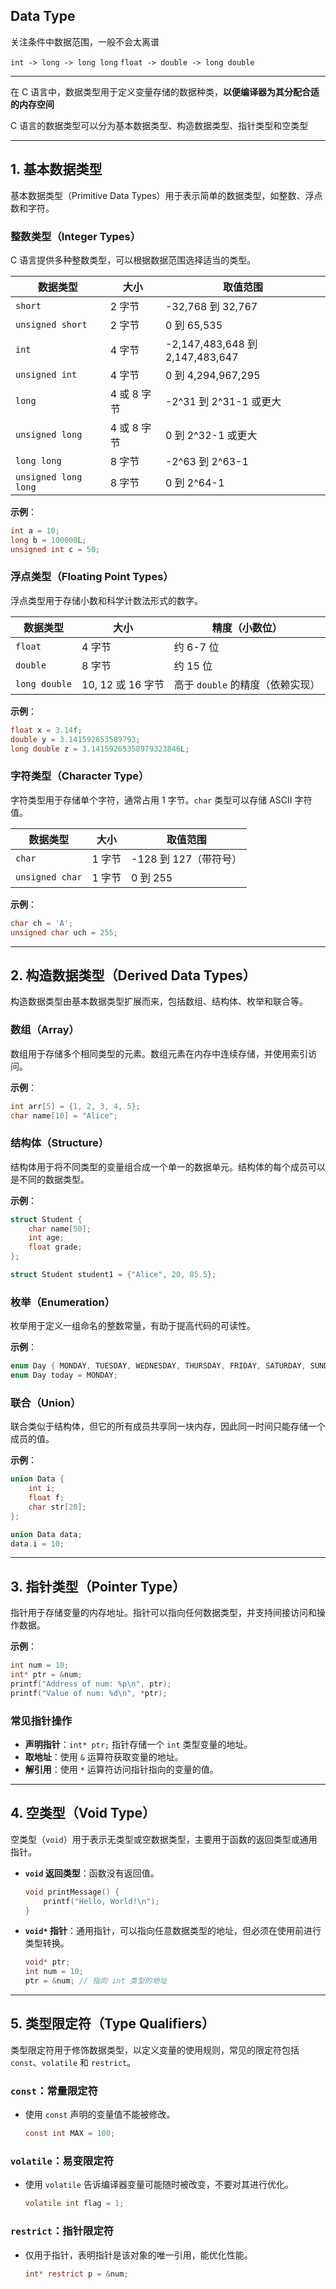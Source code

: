 ## Data Type

关注条件中数据范围，一般不会太离谱

`int -> long -> long long`
`float -> double -> long double`

---

在 C 语言中，数据类型用于定义变量存储的数据种类，**以便编译器为其分配合适的内存空间**

C 语言的数据类型可以分为基本数据类型、构造数据类型、指针类型和空类型

---

## 1. 基本数据类型

基本数据类型（Primitive Data Types）用于表示简单的数据类型，如整数、浮点数和字符。

### 整数类型（Integer Types）

C 语言提供多种整数类型，可以根据数据范围选择适当的类型。

| 数据类型         | 大小     | 取值范围                         |
|------------------|----------|----------------------------------|
| `short`          | 2 字节   | -32,768 到 32,767               |
| `unsigned short` | 2 字节   | 0 到 65,535                     |
| `int`            | 4 字节   | -2,147,483,648 到 2,147,483,647 |
| `unsigned int`   | 4 字节   | 0 到 4,294,967,295             |
| `long`           | 4 或 8 字节 | -2^31 到 2^31-1 或更大          |
| `unsigned long`  | 4 或 8 字节 | 0 到 2^32-1 或更大              |
| `long long`      | 8 字节   | -2^63 到 2^63-1                |
| `unsigned long long` | 8 字节 | 0 到 2^64-1                    |

**示例**：
```c
int a = 10;
long b = 100000L;
unsigned int c = 50;
```

### 浮点类型（Floating Point Types）

浮点类型用于存储小数和科学计数法形式的数字。

| 数据类型    | 大小     | 精度（小数位）                   |
|-------------|----------|----------------------------------|
| `float`     | 4 字节   | 约 6-7 位                       |
| `double`    | 8 字节   | 约 15 位                        |
| `long double` | 10, 12 或 16 字节 | 高于 `double` 的精度（依赖实现） |

**示例**：
```c
float x = 3.14f;
double y = 3.141592653589793;
long double z = 3.14159265358979323846L;
```

### 字符类型（Character Type）

字符类型用于存储单个字符，通常占用 1 字节。`char` 类型可以存储 ASCII 字符值。

| 数据类型 | 大小     | 取值范围              |
|----------|----------|-----------------------|
| `char`   | 1 字节   | -128 到 127（带符号） |
| `unsigned char` | 1 字节 | 0 到 255          |

**示例**：
```c
char ch = 'A';
unsigned char uch = 255;
```

---

## 2. 构造数据类型（Derived Data Types）

构造数据类型由基本数据类型扩展而来，包括数组、结构体、枚举和联合等。

### 数组（Array）

数组用于存储多个相同类型的元素。数组元素在内存中连续存储，并使用索引访问。

**示例**：
```c
int arr[5] = {1, 2, 3, 4, 5};
char name[10] = "Alice";
```

### 结构体（Structure）

结构体用于将不同类型的变量组合成一个单一的数据单元。结构体的每个成员可以是不同的数据类型。

**示例**：
```c
struct Student {
    char name[50];
    int age;
    float grade;
};

struct Student student1 = {"Alice", 20, 85.5};
```

### 枚举（Enumeration）

枚举用于定义一组命名的整数常量，有助于提高代码的可读性。

**示例**：
```c
enum Day { MONDAY, TUESDAY, WEDNESDAY, THURSDAY, FRIDAY, SATURDAY, SUNDAY };
enum Day today = MONDAY;
```

### 联合（Union）

联合类似于结构体，但它的所有成员共享同一块内存，因此同一时间只能存储一个成员的值。

**示例**：
```c
union Data {
    int i;
    float f;
    char str[20];
};

union Data data;
data.i = 10;
```

---

## 3. 指针类型（Pointer Type）

指针用于存储变量的内存地址。指针可以指向任何数据类型，并支持间接访问和操作数据。

**示例**：
```c
int num = 10;
int* ptr = &num;
printf("Address of num: %p\n", ptr);
printf("Value of num: %d\n", *ptr);
```

### 常见指针操作

- **声明指针**：`int* ptr;` 指针存储一个 `int` 类型变量的地址。
- **取地址**：使用 `&` 运算符获取变量的地址。
- **解引用**：使用 `*` 运算符访问指针指向的变量的值。

---

## 4. 空类型（Void Type）

空类型（`void`）用于表示无类型或空数据类型，主要用于函数的返回类型或通用指针。

- **`void` 返回类型**：函数没有返回值。
  
  ```c
  void printMessage() {
      printf("Hello, World!\n");
  }
  ```

- **`void*` 指针**：通用指针，可以指向任意数据类型的地址，但必须在使用前进行类型转换。

  ```c
  void* ptr;
  int num = 10;
  ptr = &num; // 指向 int 类型的地址
  ```

---

## 5. 类型限定符（Type Qualifiers）

类型限定符用于修饰数据类型，以定义变量的使用规则，常见的限定符包括 `const`、`volatile` 和 `restrict`。

### `const`：常量限定符

- 使用 `const` 声明的变量值不能被修改。
  
  ```c
  const int MAX = 100;
  ```

### `volatile`：易变限定符

- 使用 `volatile` 告诉编译器变量可能随时被改变，不要对其进行优化。

  ```c
  volatile int flag = 1;
  ```

### `restrict`：指针限定符

- 仅用于指针，表明指针是该对象的唯一引用，能优化性能。

  ```c
  int* restrict p = &num;
  ```